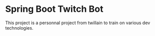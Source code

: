 # Spring Boot Twitch Bot

This project is a personnal project from twillain to train on various dev technologies.